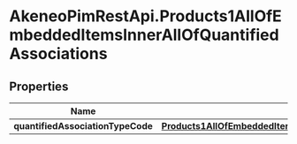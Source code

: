 # AkeneoPimRestApi.Products1AllOfEmbeddedItemsInnerAllOfQuantifiedAssociations

## Properties

Name | Type | Description | Notes
------------ | ------------- | ------------- | -------------
**quantifiedAssociationTypeCode** | [**Products1AllOfEmbeddedItemsInnerAllOfQuantifiedAssociationsQuantifiedAssociationTypeCode**](Products1AllOfEmbeddedItemsInnerAllOfQuantifiedAssociationsQuantifiedAssociationTypeCode.md) |  | [optional] 


